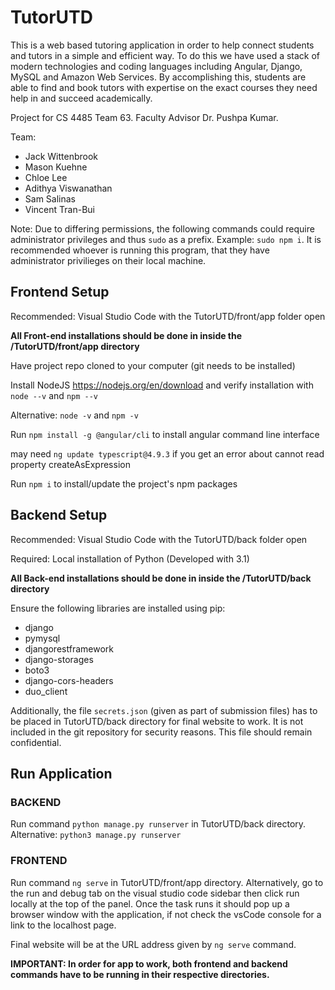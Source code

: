 # TutorUTD
This is a web based tutoring application in order to help connect students and tutors in a simple and efficient way. To do this we have used a stack of modern technologies and coding languages including Angular, Django, MySQL and Amazon Web Services. By accomplishing this, students are able to find and book tutors with expertise on the exact courses they need help in and succeed academically. 

Project for CS 4485 Team 63. Faculty Advisor Dr. Pushpa Kumar. 

Team: 
- Jack Wittenbrook
- Mason Kuehne
- Chloe Lee
- Adithya Viswanathan
- Sam Salinas
- Vincent Tran-Bui

Note: Due to differing permissions, the following commands could require administrator privileges and thus `sudo` as a prefix. Example: `sudo npm i`. It is recommended whoever is running this program, that they have administrator privilieges on their local machine.

## Frontend Setup
Recommended: Visual Studio Code with the TutorUTD/front/app folder open

**All Front-end installations should be done in inside the /TutorUTD/front/app directory**

Have project repo cloned to your computer (git needs to be installed)

Install NodeJS https://nodejs.org/en/download
and verify installation with `node --v` and `npm --v`

Alternative: `node -v` and `npm -v`

Run `npm install -g @angular/cli` to install angular command line interface

may need `ng update typescript@4.9.3` if you get an error about cannot read property createAsExpression

Run `npm i` to install/update the project's npm packages


## Backend Setup
Recommended: Visual Studio Code with the TutorUTD/back folder open

Required: Local installation of Python (Developed with 3.1)

**All Back-end installations should be done in inside the /TutorUTD/back directory**

Ensure the following libraries are installed using pip:

- django
- pymysql
- djangorestframework
- django-storages
- boto3
- django-cors-headers
- duo_client

Additionally, the file `secrets.json` (given as part of submission files) has to be placed in TutorUTD/back directory for final website to work. It is not included in the git repository for security reasons. This file should remain confidential.

## Run Application
### BACKEND

Run command `python manage.py runserver` in TutorUTD/back directory. Alternative: `python3 manage.py runserver`

### FRONTEND 

Run command `ng serve` in TutorUTD/front/app directory. Alternatively, go to the run and debug tab on the visual studio code sidebar then click run locally at the top of the panel. Once the task runs it should pop up a browser window with the application, if not check the vsCode console for a link to the localhost page. 

Final website will be at the URL address given by `ng serve` command.

**IMPORTANT: In order for app to work, both frontend and backend commands have to be running in their respective directories.**
